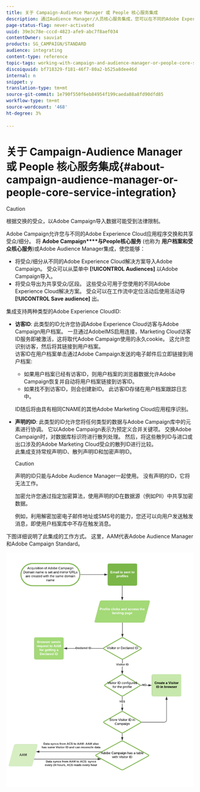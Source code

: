 ```yaml
---
title: 关于 Campaign-Audience Manager 或 People 核心服务集成
description: 通过Audience Manager/人员核心服务集成，您可以在不同的Adobe Experience Cloud解决方案中共享受众或细分。
page-status-flag: never-activated
uuid: 39e3c78e-cccd-4823-afe9-abc7f8aef034
contentOwner: sauviat
products: SG_CAMPAIGN/STANDARD
audience: integrating
content-type: reference
topic-tags: working-with-campaign-and-audience-manager-or-people-core-service
discoiquuid: bf718329-f181-46f7-80a2-b525a8dee46d
internal: n
snippet: y
translation-type: tm+mt
source-git-commit: 1e790f550f6eb84954f199caeda88a8fd90dfd85
workflow-type: tm+mt
source-wordcount: '468'
ht-degree: 3%

---
```



# 关于 Campaign-Audience Manager 或 People 核心服务集成{#about-campaign-audience-manager-or-people-core-service-integration}

>[!CAUTION]
>
>根据交换的受众，以Adobe Campaign导入数据可能受到法律限制。

Adobe Campaign允许您与不同的Adobe Experience Cloud应用程序交换和共享受众/细分。 将 **Adobe Campaign****与People核心服务** (也称为 **用户档案和受众核心服务**)或Adobe Audience Manager集成，使您能够：

* 将受众/细分从不同的Adobe Experience Cloud解决方案导入Adobe Campaign。 受众可以从菜单中 **[!UICONTROL Audiences]** 以Adobe Campaign导入。
* 将受众导出为共享受众/区段。 这些受众可用于您使用的不同Adobe Experience Cloud解决方案。 受众可以在工作流中定位活动后使用活动导 **[!UICONTROL Save audience]** 出。

集成支持两种类型的Adobe Experience CloudID:

* **访客ID**: 此类型的ID允许您协调Adobe Experience Cloud访客与Adobe Campaign用户档案。 一旦通过AdobeIMS启用连接，Marketing Cloud访客ID服务即被激活，这将取代Adobe Campaign使用的永久cookie。 这允许您识别访客，然后将其链接到用户档案。
   <br>访客ID在用户档案单击通过Adobe Campaign发送的电子邮件后立即链接到用户档案:
   * 如果用户档案已经有访客ID，则用户档案的浏览器数据允许Adobe Campaign恢复并自动将用户档案链接到访客ID。
   * 如果找不到访客ID，则会创建新ID。 此访客ID存储在用户档案跟踪日志中。

   ID随后将由具有相同CNAME的其他Adobe Marketing Cloud应用程序识别。

* **声明的ID**: 此类型的ID允许您将任何类型的数据与Adobe Campaign库中的元素进行协调。 它以Adobe Campaign表示为预定义合并关键项。 交换Adobe Campaign时，对数据库标识符进行散列处理。 然后，将这些散列ID与进口或出口涉及的Adobe Marketing Cloud受众的散列ID进行比较。
   <br>此集成支持常规声明ID、散列声明ID和加密声明ID。

   >[!CAUTION]
   >
   >声明的ID只能与Adobe Audience Manager一起使用。 没有声明的ID，它将无法工作。

   加密允许您通过指定加密算法，使用声明的ID在数据源（例如PII）中共享加密数据。

   例如，利用解密加密电子邮件地址或SMS号的能力，您还可以向用户发送触发消息，即使用户档案库中不存在触发消息。

下图详细说明了此集成的工作方式。 这里，AAM代表Adobe Audience Manager和Adobe Campaign Standard。

![](assets/aam_diagram.png)